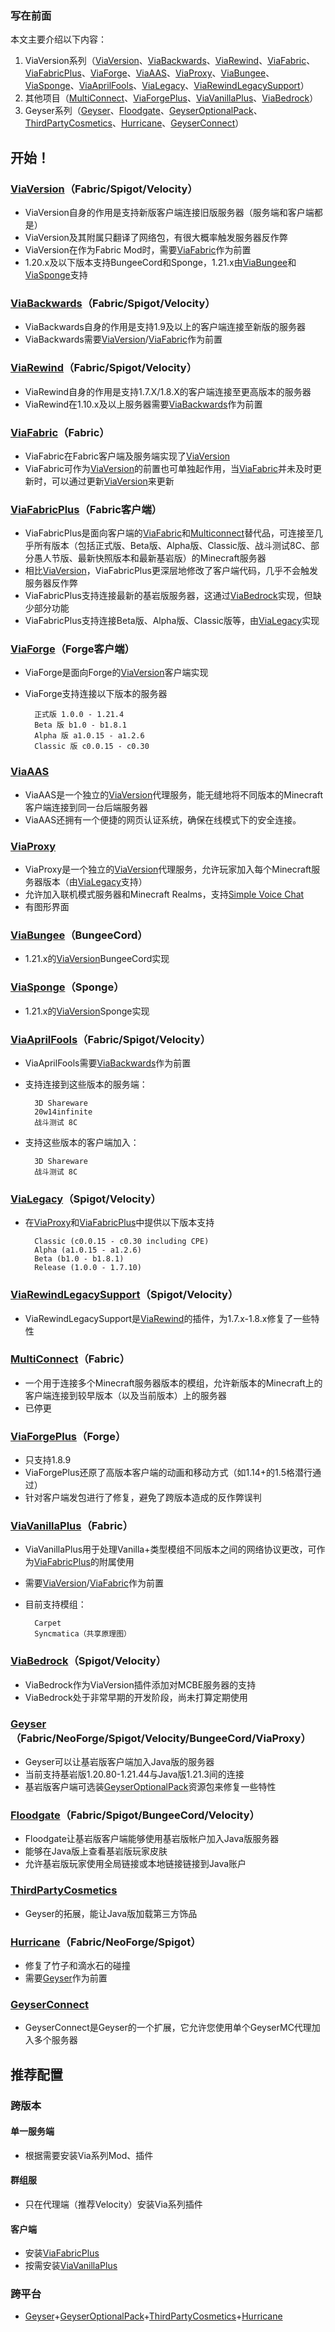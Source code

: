 ### 写在前面

本文主要介绍以下内容：

1. ViaVersion系列（[ViaVersion](ViaVersion（Fabric/Spigot/Velocity）)、[ViaBackwards](ViaBackwards（Fabric/Spigot/Velocity）)、[ViaRewind]()、[ViaFabric]()、[ViaFabricPlus]()、[ViaForge]()、[ViaAAS]()、[ViaProxy]()、[ViaBungee]()、[ViaSponge]()、[ViaAprilFools]()、[ViaLegacy]()、[ViaRewindLegacySupport]()）
2. 其他项目（[MultiConnect]()、[ViaForgePlus]()、[ViaVanillaPlus]()、[ViaBedrock]()）
3. Geyser系列（[Geyser]()、[Floodgate]()、[GeyserOptionalPack]()、[ThirdPartyCosmetics]()、[Hurricane]()、[GeyserConnect]()）

## 开始！

### [ViaVersion](https://www.mcmod.cn/class/5760.html)（Fabric/Spigot/Velocity）

- ViaVersion自身的作用是支持新版客户端连接旧版服务器（服务端和客户端都是）
- ViaVersion及其附属只翻译了网络包，有很大概率触发服务器反作弊
- ViaVersion在作为Fabric Mod时，需要[ViaFabric]()作为前置
- 1.20.x及以下版本支持BungeeCord和Sponge，1.21.x由[ViaBungee]()和[ViaSponge]()支持

### [ViaBackwards](https://www.mcmod.cn/class/5762.html)（Fabric/Spigot/Velocity）

- ViaBackwards自身的作用是支持1.9及以上的客户端连接至新版的服务器
- ViaBackwards需要[ViaVersion](ViaVersion（Fabric/Spigot/Velocity）)/[ViaFabric]()作为前置

### [ViaRewind](https://www.mcmod.cn/class/5761.html)（Fabric/Spigot/Velocity）

- ViaRewind自身的作用是支持1.7.X/1.8.X的客户端连接至更高版本的服务器
- ViaRewind在1.10.x及以上服务器需要[ViaBackwards](ViaBackwards（Fabric/Spigot/Velocity）)作为前置

### [ViaFabric](https://www.mcmod.cn/class/3327.html)（Fabric）

- ViaFabric在Fabric客户端及服务端实现了[ViaVersion](ViaVersion（Fabric/Spigot/Velocity）)
- ViaFabric可作为[ViaVersion](ViaVersion（Fabric/Spigot/Velocity）)的前置也可单独起作用，当[ViaFabric]()并未及时更新时，可以通过更新[ViaVersion](ViaVersion（Fabric/Spigot/Velocity）)来更新

### [ViaFabricPlus](https://www.mcmod.cn/class/9446.html)（Fabric客户端）

- ViaFabricPlus是面向客户端的[ViaFabric]()和[Multiconnect]()替代品，可连接至几乎所有版本（包括正式版、Beta版、Alpha版、Classic版、战斗测试8C、部分愚人节版、最新快照版本和最新基岩版）的Minecraft服务器
- 相比[ViaVersion](ViaVersion（Fabric/Spigot/Velocity）)，ViaFabricPlus更深层地修改了客户端代码，几乎不会触发服务器反作弊
- ViaFabricPlus支持连接最新的基岩版服务器，这通过[ViaBedrock]()实现，但缺少部分功能
- ViaFabricPlus支持连接Beta版、Alpha版、Classic版等，由[ViaLegacy]()实现

### [ViaForge](https://www.mcmod.cn/class/5728.html)（Forge客户端）

- ViaForge是面向Forge的[ViaVersion](ViaVersion（Fabric/Spigot/Velocity）)客户端实现
- ViaForge支持连接以下版本的服务器

        正式版 1.0.0 - 1.21.4
        Beta 版 b1.0 - b1.8.1
        Alpha 版 a1.0.15 - a1.2.6
        Classic 版 c0.0.15 - c0.30

### [ViaAAS](https://github.com/ViaVersion/VIAaaS)

- ViaAAS是一个独立的[ViaVersion](ViaVersion（Fabric/Spigot/Velocity）)代理服务，能无缝地将不同版本的Minecraft客户端连接到同一台后端服务器
- ViaAAS还拥有一个便捷的网页认证系统，确保在线模式下的安全连接。

### [ViaProxy](https://github.com/ViaVersion/ViaProxy)

- ViaProxy是一个独立的[ViaVersion](ViaVersion（Fabric/Spigot/Velocity）)代理服务，允许玩家加入每个Minecraft服务器版本（由[ViaLegacy]()支持）
- 允许加入联机模式服务器和Minecraft Realms，支持[Simple Voice Chat](https://www.mcmod.cn/class/3693.html)
- 有图形界面

### [ViaBungee](https://hangar.papermc.io/ViaVersion/ViaBungee)（BungeeCord）

- 1.21.x的[ViaVersion](ViaVersion（Fabric/Spigot/Velocity）)BungeeCord实现

### [ViaSponge](https://modrinth.com/plugin/viasponge)（Sponge）

- 1.21.x的[ViaVersion](ViaVersion（Fabric/Spigot/Velocity）)Sponge实现

### [ViaAprilFools](https://www.mcmod.cn/class/16366.html)（Fabric/Spigot/Velocity）

- ViaAprilFools需要[ViaBackwards](ViaBackwards（Fabric/Spigot/Velocity）)作为前置
- 支持连接到这些版本的服务端：

        3D Shareware
        20w14infinite
        战斗测试 8C

- 支持这些版本的客户端加入：

        3D Shareware
        战斗测试 8C

### [ViaLegacy](https://github.com/ViaVersion/ViaLegacy)（Spigot/Velocity）

- 在[ViaProxy]()和[ViaFabricPlus]()中提供以下版本支持

        Classic (c0.0.15 - c0.30 including CPE)
        Alpha (a1.0.15 - a1.2.6)
        Beta (b1.0 - b1.8.1)
        Release (1.0.0 - 1.7.10)

### [ViaRewindLegacySupport](https://hangar.papermc.io/ViaVersion/ViaRewindLegacySupport)（Spigot/Velocity）

- ViaRewindLegacySupport是[ViaRewind]()的插件，为1.7.x-1.8.x修复了一些特性

### [MultiConnect](https://www.mcmod.cn/class/3293.html)（Fabric）

- 一个用于连接多个Minecraft服务器版本的模组，允许新版本的Minecraft上的客户端连接到较早版本（以及当前版本）上的服务器
- 已停更

### [ViaForgePlus](https://www.mcmod.cn/class/14638.html)（Forge）

- 只支持1.8.9
- ViaForgePlus还原了高版本客户端的动画和移动方式（如1.14+的1.5格潜行通过）
- 针对客户端发包进行了修复，避免了跨版本造成的反作弊误判

### [ViaVanillaPlus](https://www.mcmod.cn/class/12665.html)（Fabric）

- ViaVanillaPlus用于处理Vanilla+类型模组不同版本之间的网络协议更改，可作为[ViaFabricPlus]()的附属使用
- 需要[ViaVersion](ViaVersion（Fabric/Spigot/Velocity）)/[ViaFabric]()作为前置
- 目前支持模组：

        Carpet
        Syncmatica（共享原理图）

### [ViaBedrock](https://github.com/RaphiMC/ViaBedrock)（Spigot/Velocity）

- ViaBedrock作为ViaVersion插件添加对MCBE服务器的支持
- ViaBedrock处于非常早期的开发阶段，尚未打算定期使用

### [Geyser](https://www.mcmod.cn/class/9757.html)（Fabric/NeoForge/Spigot/Velocity/BungeeCord/ViaProxy）

- Geyser可以让基岩版客户端加入Java版的服务器
- 当前支持基岩版1.20.80-1.21.44与Java版1.21.3间的连接
- 基岩版客户端可选装[GeyserOptionalPack](https://geysermc.org/download/?project=other-projects&geyseroptionalpack=expanded)资源包来修复一些特性

### [Floodgate](https://geysermc.org/download/?project=floodgate)（Fabric/Spigot/BungeeCord/Velocity）

- Floodgate让基岩版客户端能够使用基岩版帐户加入Java版服务器
- 能够在Java版上查看基岩版玩家皮肤
- 允许基岩版玩家使用全局链接或本地链接链接到Java账户

### [ThirdPartyCosmetics](https://geysermc.org/download/?project=other-projects&thirdpartycosmetics=expanded)

- Geyser的拓展，能让Java版加载第三方饰品

### [Hurricane](https://geysermc.org/download/?project=other-projects&hurricane=expanded)（Fabric/NeoForge/Spigot）

- 修复了竹子和滴水石的碰撞
- 需要[Geyser]()作为前置

### [GeyserConnect](https://geysermc.org/download?project=other-projects&geyserconnect=expanded)

- GeyserConnect是Geyser的一个扩展，它允许您使用单个GeyserMC代理加入多个服务器

## 推荐配置

### 跨版本

#### 单一服务端

- 根据需要安装Via系列Mod、插件

#### 群组服

- 只在代理端（推荐Velocity）安装Via系列插件

#### 客户端

- 安装[ViaFabricPlus]()
- 按需安装[ViaVanillaPlus]()

### 跨平台

- [Geyser]()+[GeyserOptionalPack]()+[ThirdPartyCosmetics]()+[Hurricane]()